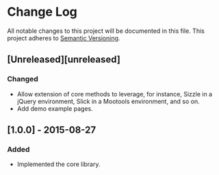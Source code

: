 # Change Log

All notable changes to this project will be documented in this file.
This project adheres to [Semantic Versioning](http://semver.org/).

## [Unreleased][unreleased]
### Changed
- Allow extension of core methods to leverage, for instance, Sizzle in a jQuery environment, Slick in a Mootools environment, and so on.
- Add demo example pages.

## [1.0.0] - 2015-08-27
### Added
- Implemented the core library.
